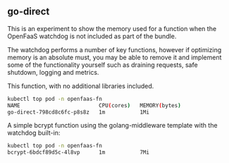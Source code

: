 ## go-direct

This is an experiment to show the memory used for a function when the OpenFaaS watchdog is not included as part of the bundle.

The watchdog performs a number of key functions, however if optimizing memory is an absolute must, you may be able to remove it and implement some of the functionality yourself such as draining requests, safe shutdown, logging and metrics.

This function, with no additional libraries included.

```bash
kubectl top pod -n openfaas-fn
NAME                         CPU(cores)   MEMORY(bytes)   
go-direct-798cd8c6fc-p8s8z   1m           1Mi             
```

A simple bcrypt function using the golang-middleware template with the watchdog built-in:

```bash
kubectl top pod -n openfaas-fn
bcrypt-6bdcf89d5c-4l8vp      1m           7Mi             
```
